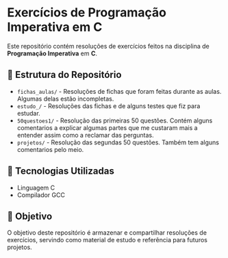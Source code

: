 # Exercícios de Programação Imperativa em C

Este repositório contém resoluções de exercícios feitos na disciplina de **Programação Imperativa** em **C**. 

## 📂 Estrutura do Repositório

- `fichas_aulas/` - Resoluções de fichas que foram feitas durante as aulas. Algumas delas estão incompletas.
- `estudo_/` - Resoluções das fichas e de alguns testes que fiz para estudar.
- `50questoes1/` - Resolução das primeiras 50 questões. Contém alguns comentarios a explicar algumas partes que me custaram mais a entender assim como a reclamar das perguntas.
- `projetos/` - Resolução das segundas 50 questões. Também tem alguns comentarios pelo meio.

## 🚀 Tecnologias Utilizadas

- Linguagem C
- Compilador GCC

## 📌 Objetivo

O objetivo deste repositório é armazenar e compartilhar resoluções de exercícios, servindo como material de estudo e referência para futuros projetos.
